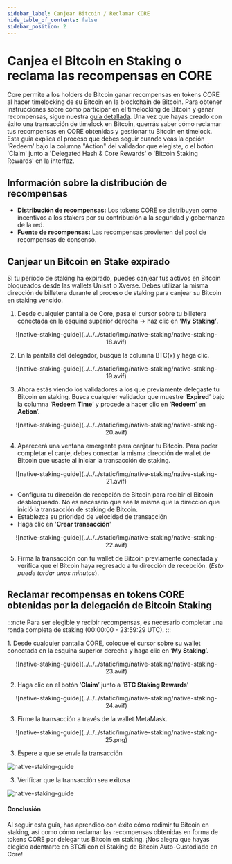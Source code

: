```yaml
---
sidebar_label: Canjear Bitcoin / Reclamar CORE
hide_table_of_contents: false
sidebar_position: 2
---
```


# Canjea el Bitcoin en Staking o reclama las recompensas en CORE

Core permite a los holders de Bitcoin ganar recompensas en tokens CORE al hacer timelocking de su Bitcoin en la blockchain de Bitcoin. Para obtener instrucciones sobre cómo participar en el timelocking de Bitcoin y ganar recompensas, sigue nuestra [guía detallada](./stake-btc-guide.md).
Una vez que hayas creado con éxito una transacción de timelock en Bitcoin, querrás saber cómo reclamar tus recompensas en CORE obtenidas y gestionar tu Bitcoin en timelock. Esta guía explica el proceso que debes seguir cuando veas la opción 'Redeem' bajo la columna "Action" del validador que elegiste, o el botón 'Claim' junto a 'Delegated Hash & Core Rewards' o 'Bitcoin Staking Rewards' en la interfaz.

## Información sobre la distribución de recompensas

- **Distribución de recompensas:** Los tokens CORE se distribuyen como incentivos a los stakers por su contribución a la seguridad y gobernanza de la red.
- **Fuente de recompensas:** Las recompensas provienen del pool de recompensas de consenso.

## Canjear un Bitcoin en Stake expirado

Si tu período de staking ha expirado, puedes canjear tus activos en Bitcoin bloqueados desde las wallets Unisat o Xverse. Debes utilizar la misma dirección de billetera durante el proceso de staking para canjear su Bitcoin en staking vencido.

1. Desde cualquier pantalla de Core, pasa el cursor sobre tu billetera conectada en la esquina superior derecha → haz clic en **‘My Staking’**.

<p align="center">
![native-staking-guide](../../../static/img/native-staking/native-staking-18.avif)
</p>

2. En la pantalla del delegador, busque la columna BTC(x) y haga clic.

<p align="center">
![native-staking-guide](../../../static/img/native-staking/native-staking-19.avif)
</p>

3. Ahora estás viendo los validadores a los que previamente delegaste tu Bitcoin en staking. Busca cualquier validador que muestre ‘**Expired**’ bajo la columna ‘**Redeem Time**’ y procede a hacer clic en ‘**Redeem**’ en **Action**’.

<p align="center">
![native-staking-guide](../../../static/img/native-staking/native-staking-20.avif)
</p>

4. Aparecerá una ventana emergente para canjear tu Bitcoin. Para poder completar el canje, debes conectar la misma dirección de wallet de Bitcoin que usaste al iniciar la transacción de staking.

<p align="center">
![native-staking-guide](../../../static/img/native-staking/native-staking-21.avif)
</p>

- Configura tu dirección de recepción de Bitcoin para recibir el Bitcoin desbloqueado. No es necesario que sea la misma que la dirección que inició la transacción de staking de Bitcoin.
- Establezca su prioridad de velocidad de transacción
- Haga clic en '**Crear transacción**'

<p align="center">
![native-staking-guide](../../../static/img/native-staking/native-staking-22.avif)
</p>

5. Firma la transacción con tu wallet de Bitcoin previamente conectada y verifica que el Bitcoin haya regresado a tu dirección de recepción. (_Esto puede tardar unos minutos_).

## Reclamar recompensas en tokens CORE obtenidas por la delegación de Bitcoin Staking

:::note
Para ser elegible y recibir recompensas, es necesario completar una ronda completa de staking (00:00:00 - 23:59:29 UTC).
:::

1\. Desde cualquier pantalla CORE, coloque el cursor sobre su wallet conectada en la esquina superior derecha y haga clic en ‘**My Staking**’.

<p align="center">
![native-staking-guide](../../../static/img/native-staking/native-staking-23.avif)
</p>

2. Haga clic en el botón ‘**Claim**’ junto a ‘**BTC Staking Rewards**’

<p align="center">
![native-staking-guide](../../../static/img/native-staking/native-staking-24.avif)
</p>

3. Firme la transacción a través de la wallet MetaMask.

<p align="center" style={{zoom:"60%"}}>
![native-staking-guide](../../../static/img/native-staking/native-staking-25.png)
</p>

3. Espere a que se envíe la transacción

![native-staking-guide](../../../static/img/native-staking/native-staking-26.avif)

3. Verificar que la transacción sea exitosa

![native-staking-guide](../../../static/img/native-staking/native-staking-27.avif)

#### Conclusión

Al seguir esta guía, has aprendido con éxito cómo redimir tu Bitcoin en staking, así como cómo reclamar las recompensas obtenidas en forma de tokens CORE por delegar tus Bitcoin en staking. ¡Nos alegra que hayas elegido adentrarte en BTCfi con el Staking de Bitcoin Auto-Custodiado en Core!

